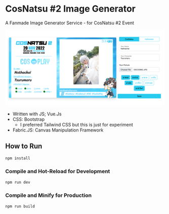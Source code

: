 # CosNatsu #2 Image Generator

A Fanmade Image Generator Service - for CosNatsu #2 Event

![](/img/preview.png)

- Written with JS; Vue.Js
- CSS: Bootstrap
    - I preferred Tailwind CSS but this is just for experiment
- Fabric.JS: Canvas Manipulation Framework

## How to Run

```sh
npm install
```

### Compile and Hot-Reload for Development

```sh
npm run dev
```

### Compile and Minify for Production

```sh
npm run build
```
